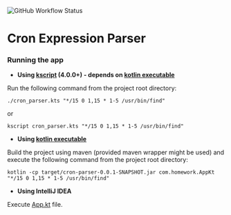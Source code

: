 ![GitHub Workflow Status](https://img.shields.io/github/actions/workflow/status/raxigan/cron-parser/ci.yml)

# Cron Expression Parser

### Running the app

* **Using [kscript](https://kscript.org/) (4.0.0+) - depends on [kotlin executable](https://kotlinlang.org/docs/command-line.html)**

Run the following command from the project root directory:

```shell
./cron_parser.kts "*/15 0 1,15 * 1-5 /usr/bin/find"
```
or
```shell
kscript cron_parser.kts "*/15 0 1,15 * 1-5 /usr/bin/find"
```

* **Using [kotlin executable](https://kotlinlang.org/docs/command-line.html)**

Build the project using maven (provided maven wrapper might be used) and execute the following command from the project root directory:
```shell
kotlin -cp target/cron-parser-0.0.1-SNAPSHOT.jar com.homework.AppKt "*/15 0 1,15 * 1-5 /usr/bin/find"
```

* **Using IntelliJ IDEA**

Execute [App.kt](src%2Fmain%2Fkotlin%2Fcom%2Fhomework%2FApp.kt) file.
